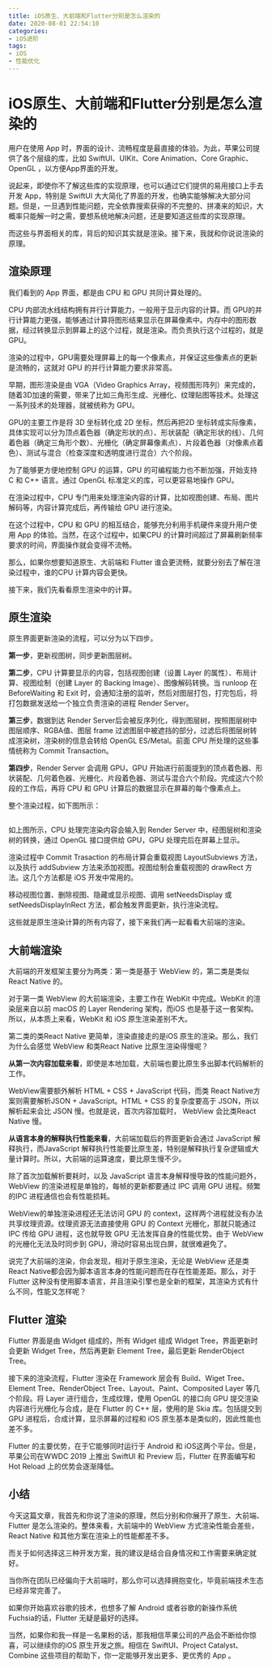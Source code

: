 ```yaml
---
title: iOS原生、大前端和Flutter分别是怎么渲染的
date: 2020-08-01 22:54:10
categories: 
- iOS进阶
tags:
- iOS
- 性能优化
---
```


<h1>iOS原生、大前端和Flutter分别是怎么渲染的</h1>
<p>用户在使用 App 时，界面的设计、流畅程度是最直接的体验。为此，苹果公司提供了各个层级的库，比如 SwiftUI、UIKit、Core Animation、Core Graphic、OpenGL ，以方便App界面的开发。</p><p>说起来，即使你不了解这些库的实现原理，也可以通过它们提供的易用接口上手去开发 App，特别是 SwiftUI 大大简化了界面的开发，也确实能够解决大部分问题。但是，一旦遇到性能问题，完全依靠搜索获得的不完整的、拼凑来的知识，大概率只能解一时之需，要想系统地解决问题，还是要知道这些库的实现原理。</p><p>而这些与界面相关的库，背后的知识其实就是渲染。接下来，我就和你说说渲染的原理。</p><h2>渲染原理</h2><p>我们看到的 App 界面，都是由 CPU 和 GPU 共同计算处理的。</p><p>CPU 内部流水线结构拥有并行计算能力，一般用于显示内容的计算。而 GPU的并行计算能力更强，能够通过计算将图形结果显示在屏幕像素中。内存中的图形数据，经过转换显示到屏幕上的这个过程，就是渲染。而负责执行这个过程的，就是GPU。</p><p>渲染的过程中，GPU需要处理屏幕上的每一个像素点，并保证这些像素点的更新是流畅的，这就对 GPU 的并行计算能力要求非常高。</p><!-- [[[read_end]]] --><p>早期，图形渲染是由 VGA（Video Graphics Array，视频图形阵列）来完成的，随着3D加速的需要，带来了比如三角形生成、光栅化、纹理贴图等技术。处理这一系列技术的处理器，就被统称为 GPU。</p><p>GPU的主要工作是将 3D 坐标转化成 2D 坐标，然后再把2D 坐标转成实际像素，具体实现可以分为顶点着色器（确定形状的点）、形状装配（确定形状的线）、几何着色器（确定三角形个数）、光栅化（确定屏幕像素点）、片段着色器（对像素点着色）、测试与混合（检查深度和透明度进行混合）六个阶段。</p><p>为了能够更方便地控制 GPU 的运算，GPU 的可编程能力也不断加强，开始支持 C 和 C++ 语言。通过 OpenGL 标准定义的库，可以更容易地操作 GPU。</p><p>在渲染过程中，CPU 专门用来处理渲染内容的计算，比如视图创建、布局、图片解码等，内容计算完成后，再传输给 GPU 进行渲染。</p><p>在这个过程中，CPU 和 GPU 的相互结合，能够充分利用手机硬件来提升用户使用 App 的体验。当然，在这个过程中，如果CPU 的计算时间超过了屏幕刷新频率要求的时间，界面操作就会变得不流畅。</p><p>那么，如果你想要知道原生、大前端和 Flutter 谁会更流畅，就要分别去了解在渲染过程中，谁的CPU 计算内容会更快。</p><p>接下来，我们先看看原生渲染中的计算。</p><h2>原生渲染</h2><p>原生界面更新渲染的流程，可以分为以下四步。</p><p><strong>第一步</strong>，更新视图树，同步更新图层树。</p><p><strong>第二步</strong>，CPU 计算要显示的内容，包括视图创建（设置 Layer 的属性）、布局计算、视图绘制（创建 Layer 的 Backing Image）、图像解码转换。当 runloop 在 BeforeWaiting 和 Exit 时，会通知注册的监听，然后对图层打包，打完包后，将打包数据发送给一个独立负责渲染的进程 Render Server。</p><p><strong>第三步</strong>，数据到达 Render Server后会被反序列化，得到图层树，按照图层树中图层顺序、RGBA值、图层 frame 过滤图层中被遮挡的部分，过滤后将图层树转成渲染树，渲染树的信息会转给 OpenGL ES/Metal。前面 CPU 所处理的这些事情统称为 Commit Transaction。</p><p><strong>第四步</strong>，Render Server 会调用 GPU，GPU 开始进行前面提到的顶点着色器、形状装配、几何着色器、光栅化、片段着色器、测试与混合六个阶段。完成这六个阶段的工作后，再将 CPU 和 GPU 计算后的数据显示在屏幕的每个像素点上。</p><p>整个渲染过程，如下图所示：</p><p><img src="https://static001.geekbang.org/resource/image/d4/8f/d4ae58f7b0d09725757dca84ea7a318f.png" alt=""></p><p>如上图所示，CPU 处理完渲染内容会输入到 Render Server 中，经图层树和渲染树的转换，通过 OpenGL 接口提供给 GPU，GPU 处理完后在屏幕上显示。</p><p>渲染过程中 Commit Trasaction 的布局计算会重载视图 LayoutSubviews 方法，以及执行 addSubview 方法来添加视图。视图绘制会重载视图的 drawRect 方法。这几个方法都是 iOS 开发中常用的。</p><p>移动视图位置、删除视图、隐藏或显示视图、调用 setNeedsDisplay 或 setNeedsDisplayInRect 方法，都会触发界面更新，执行渲染流程。</p><p>这些就是原生渲染计算的所有内容了，接下来我们再一起看看大前端的渲染。</p><h2>大前端渲染</h2><p>大前端的开发框架主要分为两类：第一类是基于 WebView 的，第二类是类似 React Native 的。</p><p>对于第一类 WebView 的大前端渲染，主要工作在 WebKit 中完成。WebKit 的渲染层来自以前 macOS 的 Layer Rendering 架构，而iOS 也是基于这一套架构。所以，从本质上来看，WebKit 和 iOS 原生渲染差别不大。</p><p>第二类的类React Native 更简单，渲染直接走的是iOS 原生的渲染。那么，我们为什么会感觉 WebView 和类React Native 比原生渲染得慢呢？</p><p><strong>从第一次内容加载来看</strong>，即使是本地加载，大前端也要比原生多出脚本代码解析的工作。</p><p>WebView需要额外解析 HTML + CSS + JavaScript 代码，而类 React Native方案则需要解析JSON + JavaScript。HTML + CSS 的复杂度要高于 JSON，所以解析起来会比 JSON 慢。也就是说，首次内容加载时， WebView 会比类React Native 慢。</p><p><strong>从语言本身的解释执行性能来看</strong>，大前端加载后的界面更新会通过 JavaScript 解释执行，而JavaScript 解释执行性能要比原生差，特别是解释执行复杂逻辑或大量计算时。所以，大前端的运算速度，要比原生慢不少。</p><p>除了首次加载解析要耗时，以及 JavaScript 语言本身解释慢导致的性能问题外，WebView 的渲染进程是单独的，每帧的更新都要通过 IPC 调用 GPU 进程。频繁的IPC 进程通信也会有性能损耗。</p><p>WebView的单独渲染进程还无法访问 GPU 的 context，这样两个进程就没有办法共享纹理资源。纹理资源无法直接使用 GPU 的 Context 光栅化，那就只能通过 IPC 传给 GPU 进程，这也就导致 GPU 无法发挥自身的性能优势。由于 WebView 的光栅化无法及时同步到 GPU，滑动时容易出现白屏，就很难避免了。</p><p>说完了大前端的渲染，你会发现，相对于原生渲染，无论是 WebView 还是类 React Native都会因为脚本语言本身的性能问题而在存在性能差距。那么，对于 Flutter 这种没有使用脚本语言，并且渲染引擎也是全新的框架，其渲染方式有什么不同，性能又怎样呢？</p><h2>Flutter 渲染</h2><p>Flutter 界面是由 Widget 组成的，所有 Widget 组成 Widget Tree，界面更新时会更新 Widget Tree，然后再更新 Element Tree，最后更新 RenderObject Tree。</p><p>接下来的渲染流程，Flutter 渲染在 Framework 层会有 Build、Wiget Tree、Element Tree、RenderObject Tree、Layout、Paint、Composited Layer 等几个阶段。将 Layer 进行组合，生成纹理，使用 OpenGL 的接口向 GPU 提交渲染内容进行光栅化与合成，是在 Flutter 的 C++ 层，使用的是 Skia 库。包括提交到 GPU 进程后，合成计算，显示屏幕的过程和 iOS 原生基本是类似的，因此性能也差不多。</p><p>Flutter 的主要优势，在于它能够同时运行于 Android 和 iOS这两个平台。但是，苹果公司在WWDC 2019 上推出 SwiftUI 和 Preview 后，Flutter 在界面编写和 Hot Reload 上的优势会逐渐降低。</p><h2>小结</h2><p>今天这篇文章，我首先和你说了渲染的原理，然后分别和你展开了原生、大前端、Flutter 是怎么渲染的。整体来看，大前端中的 WebView 方式渲染性能会差些，React Native 和其他方案在渲染上的性能都差不多。</p><p>而关于如何选择这三种开发方案，我的建议是结合自身情况和工作需要来确定就好。</p><p>当你所在团队已经偏向于大前端时，那么你可以选择拥抱变化，毕竟前端技术生态已经非常完善了。</p><p>如果你开始喜欢谷歌的技术，也想多了解 Android 或者谷歌的新操作系统 Fuchsia的话，Flutter 无疑是最好的选择。</p><p>当然，如果你和我一样是一名果粉的话，那我相信苹果公司的产品会不断给你惊喜，可以继续你的iOS 原生开发之旅。相信在 SwiftUI、Project Catalyst、Combine 这些项目的帮助下，你一定能够开发出更多、更优秀的 App 。</p>
